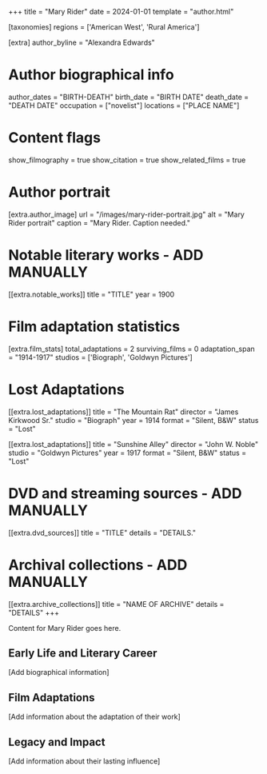+++
title = "Mary Rider"
date = 2024-01-01
template = "author.html"

[taxonomies]
regions = ['American West', 'Rural America']

[extra]
author_byline = "Alexandra Edwards"

# Author biographical info
author_dates = "BIRTH-DEATH"
birth_date = "BIRTH DATE"
death_date = "DEATH DATE"
occupation = ["novelist"]
locations = ["PLACE NAME"]

# Content flags
show_filmography = true
show_citation = true
show_related_films = true

# Author portrait
[extra.author_image]
url = "/images/mary-rider-portrait.jpg"
alt = "Mary Rider portrait"
caption = "Mary Rider. Caption needed."

# Notable literary works - ADD MANUALLY
[[extra.notable_works]]
title = "TITLE"
year = 1900

# Film adaptation statistics
[extra.film_stats]
total_adaptations = 2
surviving_films = 0
adaptation_span = "1914-1917"
studios = ['Biograph', 'Goldwyn Pictures']
# Lost Adaptations
[[extra.lost_adaptations]]
title = "The Mountain Rat"
director = "James Kirkwood Sr."
studio = "Biograph"
year = 1914
format = "Silent, B&W"
status = "Lost"

[[extra.lost_adaptations]]
title = "Sunshine Alley"
director = "John W. Noble"
studio = "Goldwyn Pictures"
year = 1917
format = "Silent, B&W"
status = "Lost"


# DVD and streaming sources - ADD MANUALLY
[[extra.dvd_sources]]
title = "TITLE"
details = "DETAILS."

# Archival collections - ADD MANUALLY
[[extra.archive_collections]]
title = "NAME OF ARCHIVE"
details = "DETAILS"
+++

Content for Mary Rider goes here. 

## Early Life and Literary Career

[Add biographical information]

## Film Adaptations

[Add information about the adaptation of their work]

## Legacy and Impact

[Add information about their lasting influence]
